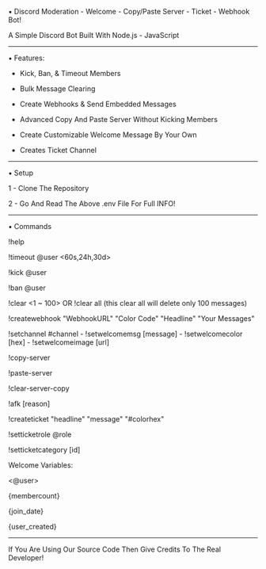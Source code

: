 ▪︎ Discord Moderation - Welcome - Copy/Paste Server - Ticket - Webhook Bot!

A Simple Discord Bot Built With Node.js - JavaScript

---

▪︎ Features:

- Kick, Ban, & Timeout Members

- Bulk Message Clearing

- Create Webhooks & Send Embedded Messages

- Advanced Copy And Paste Server Without Kicking Members

- Create Customizable Welcome Message By Your Own

- Creates Ticket Channel

---

▪︎ Setup

1 - Clone The Repository

2 - Go And Read The Above .env File For Full INFO!

---

▪︎ Commands

!help

!timeout @user <60s,24h,30d>

!kick @user

!ban @user

!clear <1 ~ 100> OR !clear all (this clear all will delete only 100 messages)

!createwebhook "WebhookURL" "Color Code" "Headline" "Your Messages"

!setchannel #channel  -  !setwelcomemsg [message]  -  !setwelcomecolor [hex]  -  !setwelcomeimage [url]

!copy-server

!paste-server

!clear-server-copy

!afk [reason]

!createticket "headline" "message" "#colorhex"

!setticketrole @role

!setticketcategory [id]

Welcome Variables:

<@user>

{membercount}

{join_date}

{user_created}

---

If You Are Using Our Source Code Then Give Credits To The Real Developer!
